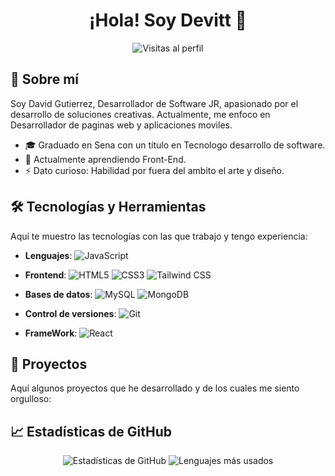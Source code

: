 <h1 align="center">¡Hola! Soy Devitt 👋</h1>

<p align="center">
  <img src="https://komarev.com/ghpvc/?username=PrincxDevitto&color=blue" alt="Visitas al perfil"/>
</p>

## 🌟 Sobre mí

Soy David Gutierrez, Desarrollador de Software JR, apasionado por el desarrollo de soluciones creativas. Actualmente, me enfoco en Desarrollador de paginas web y aplicaciones moviles.

- 🎓 Graduado en Sena con un título en Tecnologo desarrollo de software.
- 🌱 Actualmente aprendiendo Front-End.
- ⚡ Dato curioso: Habilidad por fuera del ambito el arte y diseño.

## 🛠️ Tecnologías y Herramientas

Aquí te muestro las tecnologías con las que trabajo y tengo experiencia:

- **Lenguajes**: ![JavaScript](https://img.shields.io/badge/-JavaScript-F7DF1E?logo=javascript&logoColor=black)  
- **Frontend**: ![HTML5](https://img.shields.io/badge/-HTML5-E34F26?logo=html5&logoColor=white) ![CSS3](https://img.shields.io/badge/-CSS3-1572B6?logo=css3&logoColor=white) ![Tailwind CSS](https://img.shields.io/badge/-Tailwind%20CSS-38B2AC?logo=tailwindcss&logoColor=white)

- **Bases de datos**: ![MySQL](https://img.shields.io/badge/-MySQL-4479A1?logo=mysql&logoColor=white) ![MongoDB](https://img.shields.io/badge/-MongoDB-47A248?logo=mongodb&logoColor=white)
- **Control de versiones**: ![Git](https://img.shields.io/badge/-Git-F05032?logo=git&logoColor=white)
- **FrameWork**: ![React](https://img.shields.io/badge/-React-61DAFB?logo=react&logoColor=black)

## 🚀 Proyectos

Aquí algunos proyectos que he desarrollado y de los cuales me siento orgulloso:



## 📈 Estadísticas de GitHub

<p align="center">
  <img src="https://github-readme-stats.vercel.app/api?username=PrincxDevitt&show_icons=true&theme=radical" alt="Estadísticas de GitHub"/>
  <img src="https://github-readme-stats.vercel.app/api/top-langs/?username=PrincxDevitt&layout=compact&theme=radical" alt="Lenguajes más usados"/>
</p>



